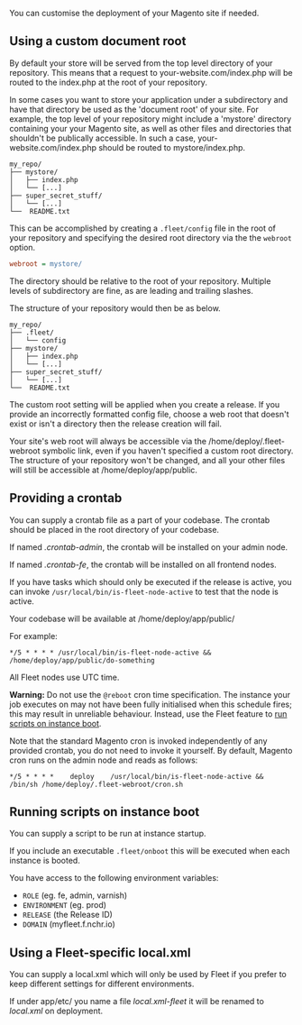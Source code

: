 You can customise the deployment of your Magento site if needed.

Using a custom document root
----

By default your store will be served from the top level directory of your
repository. This means that a request to your-website.com/index.php will
be routed to the index.php at the root of your repository.

In some cases you want to store your application under a subdirectory and
have that directory be used as the 'document root' of your site. For example,
the top level of your repository might include a 'mystore' directory containing
your your Magento site, as well as other files and directories that shouldn't
be publically accessible. In such a case, your-website.com/index.php should be
routed to mystore/index.php.

```
my_repo/
├── mystore/
│   ├── index.php
│   └── [...]
├── super_secret_stuff/
│   └── [...]
└──  README.txt
```

This can be accomplished by creating a `.fleet/config` file in the root of your
repository and specifying the desired root directory via the the `webroot`
option.

```INI
webroot = mystore/
```

The directory should be relative to the root of your repository. Multiple levels
of subdirectory are fine, as are leading and trailing slashes.

The structure of your repository would then be as below.

```
my_repo/
├── .fleet/
│   └── config
├── mystore/
│   ├── index.php
│   └── [...]
├── super_secret_stuff/
│   └── [...]
└──  README.txt
```

The custom root setting will be applied when you create a release. If you
provide an incorrectly formatted config file, choose a web root that doesn't
exist or isn't a directory then the release creation will fail.

Your site's web root will always be accessible via the /home/deploy/.fleet-webroot
symbolic link, even if you haven't specified a custom root directory. The
structure of your repository won't be changed, and all your other files will
still be accessible at /home/deploy/app/public.


Providing a crontab
----

You can supply a crontab file as a part of your codebase. The crontab should be placed in the root directory of your codebase.

If named *.crontab-admin*, the crontab will be installed on your admin node.

If named *.crontab-fe*, the crontab will be installed on all frontend nodes.

If you have tasks which should only be executed if the release is active, you can invoke  `/usr/local/bin/is-fleet-node-active`
to test that the node is active.

Your codebase will be available at /home/deploy/app/public/

For example:
```
*/5 * * * * /usr/local/bin/is-fleet-node-active && /home/deploy/app/public/do-something
```

All Fleet nodes use UTC time.

**Warning:** Do not use the `@reboot` cron time specification.  The instance
your job executes on may not have been fully initialised when this schedule
fires; this may result in unreliable behaviour.  Instead, use the Fleet feature
to [run scripts on instance
boot](customisation#running-scripts-on-instance-boot).

Note that the standard Magento cron is invoked independently of any provided crontab, you do not need to invoke it yourself. By default, Magento cron runs on the admin node and reads as follows:

```
*/5 * * * *    deploy    /usr/local/bin/is-fleet-node-active && /bin/sh /home/deploy/.fleet-webroot/cron.sh
```

Running scripts on instance boot
----

You can supply a script to be run at instance startup.

If you include an executable `.fleet/onboot` this will be executed when each instance is booted.

You have access to the following environment variables:

 * `ROLE` (eg. fe, admin, varnish)
 * `ENVIRONMENT` (eg. prod)
 * `RELEASE` (the Release ID)
 * `DOMAIN` (myfleet.f.nchr.io)


Using a Fleet-specific local.xml
----

You can supply a local.xml which will only be used by Fleet if you prefer to keep different settings for different environments.

If under app/etc/ you name a file *local.xml-fleet* it will be renamed to *local.xml* on deployment.
